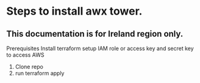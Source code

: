 # Steps to install awx tower. 
## This documentation is for Ireland region only. 

Prerequisites
Install terraform
setup IAM role or access key and secret key to access AWS

1. Clone repo 
2. run terraform apply
